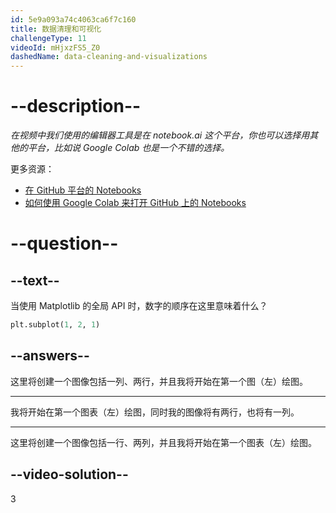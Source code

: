 ```yaml
---
id: 5e9a093a74c4063ca6f7c160
title: 数据清理和可视化
challengeType: 11
videoId: mHjxzFS5_Z0
dashedName: data-cleaning-and-visualizations
---
```


# --description--

*在视频中我们使用的编辑器工具是在 notebook.ai 这个平台，你也可以选择用其他的平台，比如说 Google Colab 也是一个不错的选择。*

更多资源：

-   [在 GitHub 平台的 Notebooks](https://github.com/ine-rmotr-curriculum/data-cleaning-rmotr-freecodecamp)
-   [如何使用 Google Colab 来打开 GitHub 上的 Notebooks](https://colab.research.google.com/github/googlecolab/colabtools/blob/master/notebooks/colab-github-demo.ipynb)

# --question--

## --text--

当使用 Matplotlib 的全局 API 时，数字的顺序在这里意味着什么？

```py
plt.subplot(1, 2, 1)
```

## --answers--

这里将创建一个图像包括一列、两行，并且我将开始在第一个图（左）绘图。

---

我将开始在第一个图表（左）绘图，同时我的图像将有两行，也将有一列。

---

这里将创建一个图像包括一行、两列，并且我将开始在第一个图表（左）绘图。

## --video-solution--

3

